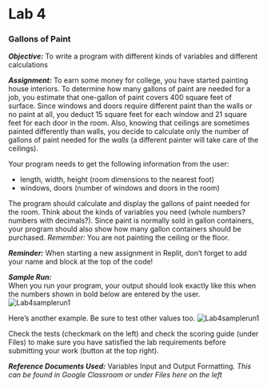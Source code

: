 # Lab 4
### Gallons of Paint

**_Objective:_**
To write a program with different kinds of variables and different calculations

**_Assignment:_**
To earn some money for college, you have started painting house interiors.  To determine how many gallons of paint are needed for a job, you estimate that one-gallon of paint covers 400 square feet of surface.  Since windows and doors require different paint than the walls or no paint at all, you deduct 15 square feet for each window and 21 square feet for each door in the room.  Also, knowing that ceilings are sometimes painted differently than walls, you decide to calculate only the number of gallons of paint needed for the *walls* (a different painter will take care of the ceilings). 


Your program needs to get the following information from the user:

* length, width, height (room dimensions to the nearest foot)
* windows, doors (number of windows and doors in the room)

The program should calculate and display the gallons of paint needed for the room.  Think about the kinds of variables you need (whole numbers? numbers with decimals?).  Since paint is normally sold in gallon containers, your program should also show how many gallon containers should be purchased. *Remember:* You are not painting the ceiling or the floor.

**_Reminder:_**
When starting a new assignment in Replit, don’t forget to add your name and block at the top of the code!

**_Sample Run:_**	
When you run your program, your output should look exactly like this when the numbers shown in bold below are entered by the user. 
![Lab4samplerun1](https://cdn.jsdelivr.net/gh/0x6a69616e/cpp-course-3720/projects/lab-4/Lab4SampleRun1.png)

Here’s another example. Be sure to test other values too.
![Lab4samplerun1](https://cdn.jsdelivr.net/gh/0x6a69616e/cpp-course-3720/projects/lab-4/Lab4SampleRun2.png)

Check the tests (checkmark on the left) and check the scoring guide (under Files) to make sure you have satisfied the lab requirements before submitting your work (button at the top right).

**_Reference Documents Used:_** Variables Input and Output Formatting. 
 *This can be found in Google Classroom or under Files here on the left*